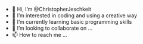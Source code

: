 - 👋 Hi, I’m @ChristopherJeschkeit  
- 👀 I’m interested in coding and using a creative way
- 🌱 I’m currently learning basic programming skills
- 💞️ I’m looking to collaborate on ...
- 📫 How to reach me ...

<!---
ChristopherJesc/ChristopherJesc is a ✨ special ✨ repository because its `README.md` (this file) appears on your GitHub profile.
You can click the Preview link to take a look at your changes.
--->
